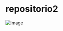# repositorio2

![image](https://github.com/user-attachments/assets/de4af711-e722-44e4-9d4f-322cc17b070e)

